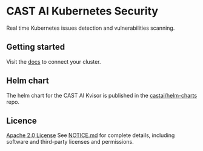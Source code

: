 # CAST AI Kubernetes Security

Real time Kubernetes issues detection and vulnerabilities scanning.

## Getting started

Visit the [docs](https://docs.cast.ai/getting-started/overview/) to connect your cluster.

## Helm chart

The helm chart for the CAST AI Kvisor is published in the [castai/helm-charts](https://github.com/castai/helm-charts) repo.

## Licence

[Apache 2.0 License](LICENSE) See [NOTICE.md](NOTICE.md) for complete details, including software and third-party licenses and permissions.
